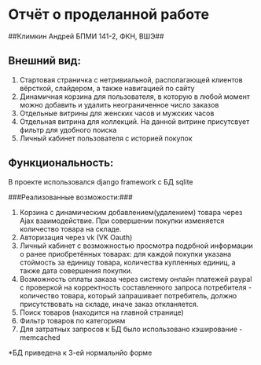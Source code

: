 # Отчёт о проделанной работе #

##Климкин Андрей БПМИ 141-2, ФКН, ВШЭ##

## Внешний вид: ##

1. Стартовая страничка с нетривиальной, располагающей клиентов вёрсткой, слайдером, а также навигацией по сайту
2. Динамичная корзина для пользователя, в которую в любой момент можно добавить и удалить неограниченное число заказов
3. Отдельные витрины для женских часов и мужских часов
4. Отдельная витрина для коллекций. На данной витрине присутсвует фильтр для удобного поиска
5. Личный кабинет пользователя с историей покупок

## Функциональность: ##
В проекте использовался django framework с БД sqlite

###Реализованные возможости:###

1. Корзина с динамическим добавлением(удалением) товара через Ajax взаимодействие. При совершении покупки изменяется количество товара на складе.
2. Авторизация через vk (VK Oauth)
3. Личный кабинет с возможностью просмотра подрбной информации о ранее приобретённых товарах: для каждой покупки указана стоймость за единицу товара, количества купленных единиц, а также дата совершения покупки.
4. Возможность оплаты заказа через систему онлайн платежей paypal с проверкой на корректность составленного запроса потребителя - количество товара, который запрашивает потребитель, должно присутствовать на складе, иначе заказ откланяется.
5. Поиск товаров (находится на главной странице)
6. Фильтр товаров по категориям
7. Для затратных запросов к БД было использовано кэширование - memcached

*БД приведена к 3-ей нормальнйо форме
